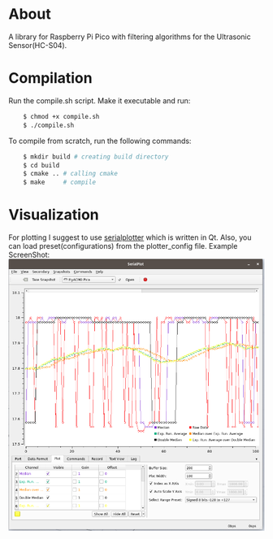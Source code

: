 # About

A library for Raspberry Pi Pico with filtering algorithms for the Ultrasonic Sensor(HC-S04).

# Compilation

Run the compile.sh script.
  Make it executable and run:
```bash
    $ chmod +x compile.sh
    $ ./compile.sh
```

To compile from scratch, run the following commands:
```bash
    $ mkdir build # creating build directory
    $ cd build 
    $ cmake .. # calling cmake
    $ make     # compile
```
# Visualization

For plotting I suggest to use [serialplotter](https://github.com/hyOzd/serialplot/tree/master) which is written in Qt. Also, you can load preset(configurations) from the plotter_config file.
Example ScreenShot:
![SerialPlotter SS](media/PlotterSS.png)
